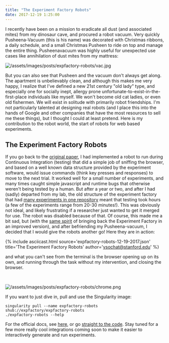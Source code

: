 ```yaml
---
title: "The Experiment Factory Robots"
date: 2017-12-19 1:25:00
---
```


I recently have been on a mission to eradicate all dust
(and associated mites) from my dinosaur cave, and procured a robot vacuum. Very quickly
Pusheena-Vacuum (this is his name) was decorated with Christmas ribbons, a daily schedule, and 
a small Christmas Pusheen to ride on top and manage the entire thing. Pusheenavacuum was highly
useful for unexpected use cases like annihilation of dust mites from my mattress:

![/assets/images/posts/expfactory-robots/vac.jpg](/assets/images/posts/expfactory-robots/vac.jpg)


But you can also see that Pusheen and the vacuum don't always get along. The apartment is unbelievably clean, and although this makes me very happy, I realize that I've defined a new 21st century "old lady" type, and especially one for socially inept, allergy prone unfortunate-to-exist-in-the-first-place individuals like myself. We won't become old cat ladies, or even old fishermen. We will exist in solitude with primarily robot friendships. I'm not particularly talented at designing real robots (and I place this into the hands of Google and other companies that have the most resources to sell me these things), but
I thought I could at least pretend. Here is my contribution to the robot world, the start of robots for web based experiments.

## The Experiment Factory Robots
If you go back to the <a href="https://www.ncbi.nlm.nih.gov/pmc/articles/PMC4844768/" target="_blank">original paper</a>, I had implemented a robot to run during Continuous Integration (testing)
that did a simple job of sniffing the browser, and based on a well known data structure provided by the experiment
software, would issue commands (think key presses and responses) to move to the next trial. It worked well for a small number of experiments, and many times caught simple javascript and runtime bugs that otherwise weren't being tested by a human. But after a year or two, and after I had (sadly) departed from my lab, the old structure of the experiment factory that had <a href="https://www.github.com/expfactory/expfactory-experiments" target="_blank">many experiments in one repository</a> meant that testing took hours (a few of the experiments range from 20-30 minutes!). This was obviously not ideal, and likely frustrating if a researcher just wanted to get it merged for use. The robot was disabled because of that. Of course, this made me a bit sad, but (with the <a href="https://vsoch.github.io/2017/expfactory-beta/" target="_blank">same spirit</a> of bringing back the Experiment Factory in an improved version), and after befriending my Pusheena-vacuum, I decided that I would give the robots another go! Here they are in action:

{% include asciicast.html source='expfactory-robots-12-19-2017.json' title='The Experiment Factory Robots' author='vsochat@stanford.edu' %}

and what you can't see from the terminal is the browser opening up on its own, and running through the task without my intervention, and closing the browser.

<br>

![/assets/images/posts/expfactory-robots/chrome.png](/assets/images/posts/expfactory-robots/chrome.png)

If you want to just dive in, pull and use the Singularity image:

```
singularity pull --name expfactory-robots shub://expfactory/expfactory-robots
./expfactory-robots --help
```

For the official docs, see <a href="https://expfactory.github.io/integrations#expfactory-robots" target="_blank">here</a>, or go <a href="https://github.com/expfactory/expfactory-robots" target="_blank">straight to the code</a>. Stay tuned for a few more really cool integrations coming soon to make it easier to interactively generate and run experiments.

